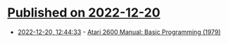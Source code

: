 # [Published on 2022-12-20](index.md)

* [2022-12-20, 12:44:33](https://news.ycombinator.com/item?id=34065087) - [Atari 2600 Manual: Basic Programming (1979)](https://archive.org/details/Basic_Programming_1979_Atari_US_a)
